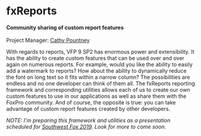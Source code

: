 # fxReports
<b>Community sharing of custom report features</b><br><br>
Project Manager: [Cathy Pountney](https://github.com/frontier2000)<br>

With regards to reports, VFP 9 SP2 has enormous power and extensibility. It has the ability to create custom features that can be used over and over again on numerous reports. For example, would you like the ability to easily add a watermark to reports? How about the ability to dynamically reduce the font on long text so it fits within a narrow column? The possibilities are endless and no one developer can think of them all. The fxReports reporting framework and corresponding utilities allows each of us to create our own custom features to use in our applications as well as share them with the FoxPro community. And of course, the opposite is true: you can take advantage of custom report features created by other developers. 

<i>NOTE: I'm preparing this framework and utilities as a presentation scheduled for [Southwest Fox 2019](www.swfox.net). Look for more to come soon.<i>

